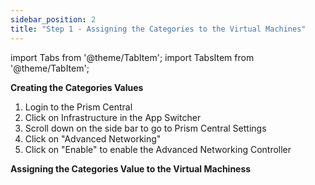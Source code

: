 ```yaml
---
sidebar_position: 2
title: "Step 1 - Assigning the Categories to the Virtual Machines"
---
```



import Tabs from '@theme/TabItem';
import TabsItem from '@theme/TabItem';

**Creating the Categories Values**

1.  Login to the Prism Central 
2.  Click on Infrastructure in the App Switcher
3.  Scroll down on the side bar to go to Prism Central Settings
4.  Click on "Advanced Networking" 
5.  Click on "Enable" to enable the Advanced Networking Controller 

**Assigning the Categories Value to the Virtual Machiness**

